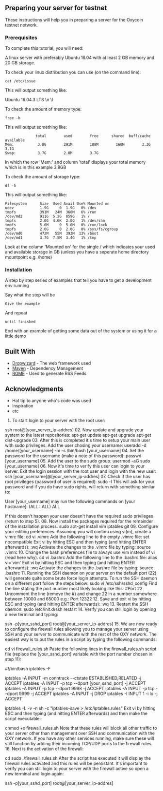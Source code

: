 ## Preparing your server for testnet

These instructions will help you in preparing a server for the Oxycoin testnet network. 

### Prerequisites

To complete this tutorial, you will need:

A linux server with preferably Ubuntu 16.04 with at least 2 GB memory and 20 GB storage. 

To check your linux distribution you can use (on the command line):

```
cat /etc/issue
```

This will output something like:

Ubuntu 16.04.3 LTS \n \l

To check the amount of memory type:

```
free -h
```

This will output something like:
```
              total        used        free      shared  buff/cache   available
Mem:           3.8G        291M        188M        160M        3.3G        3.1G
Swap:          3.7G        2.0M        3.7G
```

In which the row 'Mem:' and column 'total' displays your total memory which is in this example 3.8GB

To check the amount of storage type:

```
df -h
```

This will output something like:
```
Filesystem      Size  Used Avail Use% Mounted on
udev            1.9G     0  1.9G   0% /dev
tmpfs           391M   24M  368M   6% /run
/dev/md2        911G  5.2G  859G   1% /
tmpfs           2.0G  4.0K  2.0G   1% /dev/shm
tmpfs           5.0M     0  5.0M   0% /run/lock
tmpfs           2.0G     0  2.0G   0% /sys/fs/cgroup
/dev/md0        472M   55M  393M  13% /boot
/dev/md1        3.7G  7.5M  3.4G   1% /tmp
```
Look at the column 'Mounted on' for the single / which indicates your used and available storage in GB (unless you have a seperate home directory mountpoint e.g. /home)



### Installation

A step by step series of examples that tell you have to get a development env running

Say what the step will be

```
Give the example
```

And repeat

```
until finished
```

End with an example of getting some data out of the system or using it for a little demo


## Built With

* [Dropwizard](http://www.dropwizard.io/1.0.2/docs/) - The web framework used
* [Maven](https://maven.apache.org/) - Dependency Management
* [ROME](https://rometools.github.io/rome/) - Used to generate RSS Feeds


## Acknowledgments

* Hat tip to anyone who's code was used
* Inspiration
* etc


01. To start login to your server with the root user:

ssh root@[your_server_ip-addres]
02. Now update and upgrade your system to the latest repositories:
apt-get update
apt-get upgrade
apt-get dist-upgrade
03. After this is completed it's time to setup your main user with sudo privileges. Add the user chosing your username:
useradd -d /home/[your_username] -m -s /bin/bash [your_username]
04. Set the password for the username (make a note of this password):
passwd [your_username]
05. Add the user to the sudo group:
usermod -aG sudo [your_username]
06. Now it's time to verify this user can login to your server. Exit the login session with the root user and login with the new user:
ssh [your_username]@[your_server_ip-addres]
07. Check if the user has root privileges (password of user is required):
sudo -l
This will ask for your password and if you do have sudo rights, will return with something similar to:

User [your_username] may run the following commands on [your hostname]:
    (ALL : ALL) ALL

If this doesn't happen your user doesn't have the required sudo privileges (return to step 5).
08. Now install the packages required for the remainder of the installation process.
sudo apt-get install vim iptables git
09. Configure your editing preferences. Assuming you will continu using vi(m), create a vimrc file:
cd
vi .vimrc
Add the following line to the empty .vimrc file:
set nocompatible
Exit vi by hitting ESC and then typing (and hitting ENTER afterwards):
:wq
Activate the changes to the .vimrc file by typing:
source .vimrc
10. Change the bash preferences file to always use vim instead of vi (read here why).
cd
vi .bashrc 
Add the following line to the .bashrc file:
alias vi='vim'
Exit vi by hitting ESC and then typing (and hitting ENTER afterwards):
:wq
Activate the changes to the .bashrc file by typing:
source .bashrc
11. Running the SSH daemon on your server on the default port (22) will generate quite some brute force login attempts. To run the SSH daemon on a different port follow the steps below:
sudo vi /etc/ssh/sshd_config
Find the line stating the port number most likely looking like this:
#Port 22
Uncomment the line (remove the #) and change 22 in a number somewhere between 10000 and 65000 e.g.:
Port 12322
12. Save and exit vi by hitting ESC and typing (and hitting ENTER afterwards):
:wq
13. Restart the SSH daemon:
sudo /etc/init.d/ssh restart
14. Verify you can still login by opening a new terminal and typing:

ssh -p[your_sshd_port] root@[your_server_ip-addres]
15. We are now ready to configure the firewall rules allowing you to manage your server using SSH and your server to communicate with the rest of the OXY network. The easiest way is to put the rules in a script by typing the following commands:

cd
vi firewall_rules.sh
Paste the following lines in the firewall_rules.sh script file (replace the [your_sshd_port] variable with the port number chosen in step 11):

#!/bin/bash
iptables -F

iptables -A INPUT -m conntrack --ctstate ESTABLISHED,RELATED -j ACCEPT
iptables -A INPUT -p tcp --dport [your_sshd_port] -j ACCEPT
iptables -A INPUT -p tcp --dport 9998 -j ACCEPT
iptables -A INPUT -p tcp --dport 9999 -j ACCEPT
iptables -A INPUT -j DROP
iptables -I INPUT 1 -i lo -j ACCEPT

iptables -L -v -n
sh -c "iptables-save > /etc/iptables.rules"
Exit vi by hitting ESC and then typing (and hitting ENTER afterwards) and then make the script executable:

chmod +x firewall_rules.sh
Note that these rules will block all other traffic to your server other than management over SSH and communication with the OXY network. If you have any other services running, make sure these will still function by adding their incoming TCP/UDP ports to the firewall rules. 
16. Next is the activation of the firewall:  

cd
sudo ./firewall_rules.sh
After the script has executed it will display the firewall rules activated and this rules will be persistant. It's important to verify you can still login to your server with the firewall active so open a new terminal and login again:

ssh -p[your_sshd_port] root@[your_server_ip-addres]
